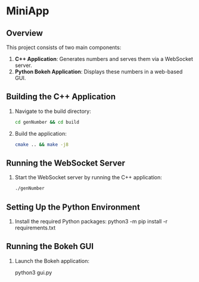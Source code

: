 # MiniApp

## Overview

This project consists of two main components:
1. **C++ Application**: Generates numbers and serves them via a WebSocket server.
2. **Python Bokeh Application**: Displays these numbers in a web-based GUI.

## Building the C++ Application

1. Navigate to the build directory:

   ```bash
   cd genNumber && cd build
   ```

2. Build the application:
    ```bash
   cmake .. && make -j8
   ```

## Running the WebSocket Server
1. Start the WebSocket server by running the C++ application:
    ```bash
    ./genNumber
   ```

## Setting Up the Python Environment
1. Install the required Python packages:
    python3 -m pip install -r requirements.txt

## Running the Bokeh GUI

1. Launch the Bokeh application:

    python3 gui.py
